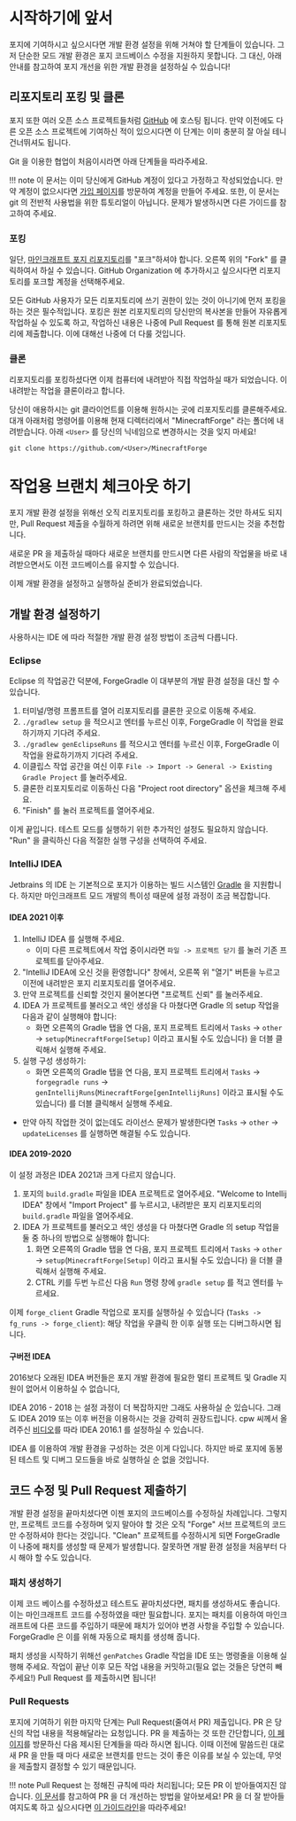 시작하기에 앞서
===============

포지에 기여하시고 싶으시다면 개발 환경 설정을 위해 거쳐야 할 단계들이 있습니다. 그저 단순한 모드 개발 환경은 포지 코드베이스 수정을 지원하지 못합니다. 그 대신, 아래 안내를 참고하여 포지 개선을 위한 개발 환경을 설정하실 수 있습니다!

리포지토리 포킹 및 클론
-----------------

포지 또한 여러 오픈 소스 프로젝트들처럼 [GitHub][github] 에 호스팅 됩니다. 만약 이전에도 다른 오픈 소스 프로젝트에 기여하신 적이 있으시다면 이 단계는 이미 충분히 잘 아실 테니 건너뛰셔도 됩니다.

Git 을 이용한 협업이 처음이시라면 아래 단계들을 따라주세요.

!!! note
    이 문서는 이미 당신에게 GitHub 계정이 있다고 가정하고 작성되었습니다. 만약 계정이 없으시다면 [가입 페이지][가입]를 방문하여 계정을 만들어 주세요. 또한, 이 문서는 git 의 전반적 사용법을 위한 튜토리얼이 아닙니다. 문제가 발생하시면 다른 가이드를 참고하여 주세요.

### 포킹

일단, [마인크래프트 포지 리포지토리][포지리포]를 "포크"하셔야 합니다. 오른쪽 위의 "Fork" 를 클릭하여서 하실 수 있습니다. GitHub Organization 에 추가하시고 싶으시다면 리포지토리를 포크할 계정을 선택해주세요.

모든 GitHub 사용자가 모든 리포지토리에 쓰기 권한이 있는 것이 아니기에 먼저 포킹을 하는 것은 필수적입니다. 포킹은 원본 리포지토리의 당신만의 복사본을 만들어 자유롭게 작업하실 수 있도록 하고, 작업하신 내용은 나중에 Pull Request 를 통해 원본 리포지토리에 제출합니다. 이에 대해선 나중에 더 다룰 것입니다.

### 클론

리포지토리를 포킹하셨다면 이제 컴퓨터에 내려받아 직접 작업하실 때가 되었습니다. 이 내려받는 작업을 클론이라고 합니다.

당신이 애용하시는 git 클라이언트를 이용해 원하시는 곳에 리포지토리를 클론해주세요. 대개 아래처럼 명령어를 이용해 현재 디렉터리에서 "MinecraftForge" 라는 폴더에 내려받습니다. 아래 `<User>` 를 당신의 닉네임으로 변경하시는 것을 잊지 마세요!

```git clone https://github.com/<User>/MinecraftForge```

# 작업용 브랜치 체크아웃 하기

포지 개발 환경 설정을 위해선 오직 리포지토리를 포킹하고 클론하는 것만 하셔도 되지만, Pull Request 제출을 수월하게 하려면 위해 새로운 브랜치를 만드시는 것을 추천합니다.

새로운 PR 을 제출하실 때마다 새로운 브랜치를 만드시면 다른 사람의 작업물을 바로 내려받으면서도 이전 코드베이스를 유지할 수 있습니다.

이제 개발 환경을 설정하고 실행하실 준비가 완료되었습니다.

개발 환경 설정하기
--------------------------

사용하시는 IDE 에 따라 적절한 개발 환경 설정 방법이 조금씩 다릅니다. 

### Eclipse

Eclipse 의 작업공간 덕분에, ForgeGradle 이 대부분의 개발 환경 설정을 대신 할 수 있습니다.

1. 터미널/명령 프롬프트를 열어 리포지토리를 클론한 곳으로 이동해 주세요.
2. `./gradlew setup` 을 적으시고 엔터를 누르신 이후, ForgeGradle 이 작업을 완료하기까지 기다려 주세요.
3. `./gradlew genEclipseRuns` 를 적으시고 엔터를 누르신 이후, ForgeGradle 이 작업을 완료하기까지 기다려 주세요.
4. 이클립스 작업 공간을 여신 이후 `File -> Import -> General -> Existing Gradle Project` 를 눌러주세요.
5. 클론한 리포지토리로 이동하신 다음 "Project root directory" 옵션을 체크해 주세요.
6. "Finish" 를 눌러 프로젝트를 열어주세요.

이게 끝입니다. 테스트 모드를 실행하기 위한 추가적인 설정도 필요하지 않습니다. "Run" 을 클릭하신 다음 적절한 실행 구성을 선택하여 주세요.

### IntelliJ IDEA

Jetbrains 의 IDE 는 기본적으로 포지가 이용하는 빌드 시스템인 [Gradle][gradle] 을 지원합니다. 하지만 마인크래프트 모드 개발의 특이성 때문에 설정 과정이 조금 복잡합니다.

#### IDEA 2021 이후

1. IntelliJ IDEA 를 실행해 주세요.
   - 이미 다른 프로젝트에서 작업 중이시라면 `파일 -> 프로젝트 닫기` 를 눌러 기존 프로젝트를 닫아주세요.
2. "IntelliJ IDEA에 오신 것을 환영합니다" 창에서, 오른쪽 위 "열기" 버튼을 누르고 이전에 내려받은 포지 리포지토리를 열어주세요.
3. 만약 프로젝트를 신뢰할 것인지 물어본다면 "프로젝트 신뢰" 를 눌러주세요.
4. IDEA 가 프로젝트를 불러오고 색인 생성을 다 마쳤다면 Gradle 의 setup 작업을 다음과 같이 실행해야 합니다:
   - 화면 오른쪽의 Gradle 탭을 연 다음, 포지 프로젝트 트리에서 `Tasks` -> `other` -> `setup`(`MinecraftForge[Setup]` 이라고 표시될 수도 있습니다) 을 더블 클릭해서 실행해 주세요.
5. 실행 구성 생성하기:
   - 화면 오른쪽의 Gradle 탭을 연 다음, 포지 프로젝트 트리에서 `Tasks` -> `forgegradle runs` -> `genIntellijRuns`(`MinecraftForge[genIntellijRuns]` 이라고 표시될 수도 있습니다) 를 더블 클릭해서 실행해 주세요.
- 만약 아직 작업한 것이 없는데도 라이선스 문제가 발생한다면 `Tasks` -> `other` -> `updateLicenses` 를 실행하면 해결될 수도 있습니다.

#### IDEA 2019-2020

이 설정 과정은 IDEA 2021과 크게 다르지 않습니다. 

1. 포지의 `build.gradle` 파일을 IDEA 프로젝트로 열어주세요. "Welcome to Intellij IDEA" 창에서 "Import Project" 를 누르시고, 내려받은 포지 리포지토리의 `build.gradle` 파일을 열어주세요.
2. IDEA 가 프로젝트를 불러오고 색인 생성을 다 마쳤다면 Gradle 의 setup 작업을 둘 중 하나의 방법으로 실행해야 합니다:
   1. 화면 오른쪽의 Gradle 탭을 연 다음, 포지 프로젝트 트리에서 `Tasks` -> `other` -> `setup`(`MinecraftForge[Setup]` 이라고 표시될 수도 있습니다) 을 더블 클릭해서 실행해 주세요.
   2. CTRL 키를 두번 누르신 다음 `Run` 명령 창에 `gradle setup` 를 적고 엔터를 누르세요.

이제 `forge_client` Gradle 작업으로 포지를 실행하실 수 있습니다 (`Tasks -> fg_runs -> forge_client`): 해당 작업을 우클릭 한 이후 실행 또는 디버그하시면 됩니다.

#### 구버전 IDEA

2016보다 오래된 IDEA 버전들은 포지 개발 환경에 필요한 멀티 프로젝트 및 Gradle 지원이 없어서 이용하실 수 없습니다, 

IDEA 2016 - 2018 는 설정 과정이 더 복잡하지만 그래도 사용하실 순 있습니다. 그래도 IDEA 2019 또는 이후 버전을 이용하시는 것을 강력히 권장드립니다.
cpw 씨께서 올려주신 [비디오][intellijsetup]를 따라 IDEA 2016.1 를 설정하실 수 있습니다.

IDEA 를 이용하여 개발 환경을 구성하는 것은 이게 다입니다. 하지만 바로 포지에 동봉된 테스트 및 디버그 모드들을 바로 실행하실 순 없을 것입니다.

[comment]: <> (섹션 `Enabling test mods` 와 `Testing with existing mods` 는 구버전 ForgeGradle 을 기반으로 작성되었기 때문에 제거하였습니다.)
코드 수정 및 Pull Request 제출하기
--------------------------------

개발 환경 설정을 끝마치셨다면 이젠 포지의 코드베이스를 수정하실 차례입니다. 그렇지만, 프로젝트 코드를 수정하며 잊지 말아야 할 것은 오직 "Forge" 서브 프로젝트의 코드만 수정하셔야 한다는 것입니다. "Clean" 프로젝트를 수정하시게 되면 ForgeGradle 이 나중에 패치를 생성할 때 문제가 발생합니다. 잘못하면 개발 환경 설정을 처음부터 다시 해야 할 수도 있습니다.

### 패치 생성하기

이제 코드 베이스를 수정하셨고 테스트도 끝마치셨다면, 패치를 생성하셔도 좋습니다. 이는 마인크래프트 코드를 수정하였을 때만 필요합니다. 포지는 패치를 이용하여 마인크래프트에 다른 코드를 주입하기 때문에 패치가 있어야 변경 사항을 주입할 수 있습니다. ForgeGradle 은 이를 위해 자동으로 패치를 생성해 줍니다.

패치 생성을 시작하기 위해선 `genPatches` Gradle 작업을 IDE 또는 명령줄을 이용해 실행해 주세요. 작업이 끝난 이후 모든 작업 내용을 커밋하고(필요 없는 것들은 당연히 빼주세요!) Pull Request 를 제출하시면 됩니다!

### Pull Requests

포지에 기여하기 위한 마지막 단계는 Pull Request(줄여서 PR) 제출입니다. PR 은 당신의 작업 내용을 적용해달라는 요청입니다. PR 을 제출하는 것 또한 간단합니다, [이 페이지][pr제출]를 방문하신 다음 제시된 단계들을 따라 하시면 됩니다. 이때 이전에 말씀드린 대로 새 PR 을 만들 때 마다 새로운 브랜치를 만드는 것이 좋은 이유를 보실 수 있는데, 무엇을 제출할지 결정할 수 있기 때문입니다.

!!! note
    Pull Request 는 정해진 규칙에 따라 처리됩니다; 모든 PR 이 받아들여지진 않습니다. [이 문서][기여하기]를 참고하여 PR 을 더 개선하는 방법을 알아보세요! PR 을 더 잘 받아들여지도록 하고 싶으시다면 [이 가이드라인][가이드라인]을 따라주세요!

[github]: https://www.github.com
[가입]: https://www.github.com/join
[포지리포]: https://www.github.com/MinecraftForge/MinecraftForge
[gradle]: https://www.gradle.org
[intellijsetup]: https://www.youtube.com/watch?v=yanCpy8p2ZE
[testsetup]: https://www.youtube.com/watch?v=pLWQk6ed56Q
[pr제출]: https://github.com/MinecraftForge/MinecraftForge/compare
[comment]: <> (이거 1.13.x 브랜치여도 되나?)
[기여하기]: https://github.com/MinecraftForge/MinecraftForge/blob/1.13.x/CONTRIBUTING.md
[가이드라인]: ./prguidelines.md
